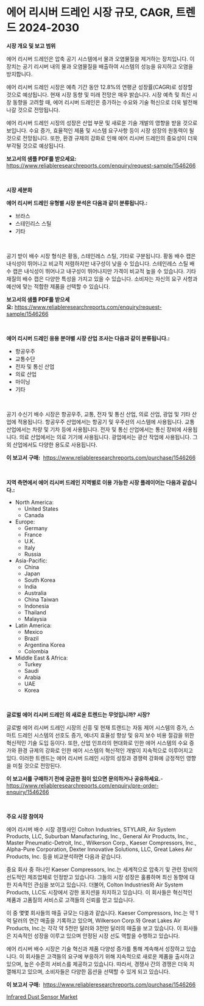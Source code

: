 <p><h1>에어 리시버 드레인 시장 규모, CAGR, 트렌드 2024-2030</h1></p><p><strong>시장 개요 및 보고 범위</strong></p>
<p><p>에어 리시버 드레인은 압축 공기 시스템에서 물과 오염물질을 제거하는 장치입니다. 이 장치는 공기 리시버 내의 물과 오염물질을 배출하여 시스템의 성능을 유지하고 오염을 방지합니다.</p><p>에어 리시버 드레인 시장은 예측 기간 동안 12.8%의 연평균 성장률(CAGR)로 성장할 것으로 예상됩니다. 현재 시장 동향 및 미래 전망은 매우 밝습니다. 시장 예측 및 최신 시장 동향을 고려할 때, 에어 리시버 드레인은 증가하는 수요와 기술 혁신으로 더욱 발전해 나갈 것으로 전망됩니다.</p><p>에어 리시버 드레인 시장의 성장은 산업 부문 및 새로운 기술 개발의 영향을 받을 것으로 보입니다. 수요 증가, 효율적인 제품 및 시스템 요구사항 등이 시장 성장의 원동력이 될 것으로 전망됩니다. 또한, 환경 규제의 강화로 인해 에어 리시버 드레인의 중요성이 더욱 부각될 것으로 예상됩니다.</p></p>
<p><strong>보고서의 샘플 PDF를 받으세요:</strong> <a href="https://www.reliableresearchreports.com/enquiry/request-sample/1546266">https://www.reliableresearchreports.com/enquiry/request-sample/1546266</a></p>
<p>&nbsp;</p>
<p><strong>시장 세분화</strong></p>
<p><strong>에어 리시버 드레인 유형별 시장 분석은 다음과 같이 분류됩니다.:</strong></p>
<p><ul><li>브라스</li><li>스테인리스 스틸</li><li>기타</li></ul></p>
<p>&nbsp;</p>
<p><p>공기 받이 배수 시장 형식은 황동, 스테인레스 스틸, 기타로 구분됩니다. 황동 배수 캡은 내식성이 뛰어나고 비교적 저렴하지만 내구성이 낮을 수 있습니다. 스테인레스 스틸 배수 캡은 내식성이 뛰어나고 내구성이 뛰어나지만 가격이 비교적 높을 수 있습니다. 기타 재질의 배수 캡은 다양한 특성을 가지고 있을 수 있습니다. 소비자는 자신의 요구 사항과 예산에 맞는 적합한 제품을 선택할 수 있습니다.</p></p>
<p><strong>보고서의 샘플 PDF를 받으세요:</strong>&nbsp;<a href="https://www.reliableresearchreports.com/enquiry/request-sample/1546266">https://www.reliableresearchreports.com/enquiry/request-sample/1546266</a></p>
<p>&nbsp;</p>
<p><strong> 에어 리시버 드레인 응용 분야별 시장 산업 조사는 다음과 같이 분류됩니다.:</strong></p>
<p><ul><li>항공우주</li><li>교통수단</li><li>전자 및 통신 산업</li><li>의료 산업</li><li>마이닝</li><li>기타</li></ul></p>
<p>&nbsp;</p>
<p><p>공기 수신기 배수 시장은 항공우주, 교통, 전자 및 통신 산업, 의료 산업, 광업 및 기타 산업에 적용됩니다. 항공우주 산업에서는 항공기 및 우주선의 시스템에 사용됩니다. 교통 산업에서는 차량 및 기차 등에 사용됩니다. 전자 및 통신 산업에서는 통신 장비에 사용됩니다. 의료 산업에서는 의료 기기에 사용됩니다. 광업에서는 광산 작업에 사용됩니다. 그 외 산업에서도 다양한 용도로 사용됩니다.</p></p>
<p><strong>이 보고서 구매:</strong>&nbsp; <a href="https://www.reliableresearchreports.com/purchase/1546266">https://www.reliableresearchreports.com/purchase/1546266</a></p>
<p>&nbsp;</p>
<p><strong>지역 측면에서 에어 리시버 드레인 지역별로 이용 가능한 시장 플레이어는 다음과 같습니다.:</strong></p>
<p><ul>
    <li>
        North America:
        <ul>
            <li>United States</li>
            <li>Canada</li>
        </ul>
    </li>
    <li>
        Europe:
        <ul>
            <li>Germany</li>
            <li>France</li>
            <li>U.K.</li>
            <li>Italy</li>
            <li>Russia</li>
        </ul>
    </li>
    <li>
        Asia-Pacific:
        <ul>
            <li>China</li>
            <li>Japan</li>
            <li>South Korea</li>
            <li>India</li>
            <li>Australia</li>
            <li>China Taiwan</li>
            <li>Indonesia</li>
            <li>Thailand</li>
            <li>Malaysia</li>
        </ul>
    </li>
    <li>
        Latin America:
        <ul>
            <li>Mexico</li>
            <li>Brazil</li>
            <li>Argentina Korea</li>
            <li>Colombia</li>
        </ul>
    </li>
    <li>
        Middle East & Africa:
        <ul>
            <li>Turkey</li>
            <li>Saudi</li>
            <li>Arabia</li>
            <li>UAE</li>
            <li>Korea</li>
        </ul>
    </li>
    </ul></p>
<p>&nbsp;</p>
<p><strong>글로벌 에어 리시버 드레인 의 새로운 트렌드는 무엇입니까? 시장?</strong></p>
<p><p>글로벌 에어 리시버 드레인 시장의 신흥 및 현재 트렌드는 자동 제어 시스템의 증가, 스마트 드레인 시스템의 선호도 증가, 에너지 효율성 향상 및 유지 보수 비용 절감을 위한 혁신적인 기술 도입 등이다. 또한, 산업 인프라의 현대화로 인한 에어 시스템의 수요 증가와 환경 규제의 강화로 인한 에어 시스템의 혁신적인 개발이 지속적으로 이루어지고 있다. 이러한 트렌드는 에어 리시버 드레인 시장의 성장과 경쟁력 강화에 긍정적인 영향을 미칠 것으로 전망된다.</p></p>
<p><strong>이 보고서를 구매하기 전에 궁금한 점이 있으면 문의하거나 공유하세요.</strong>- <a href="https://www.reliableresearchreports.com/enquiry/pre-order-enquiry/1546266">https://www.reliableresearchreports.com/enquiry/pre-order-enquiry/1546266</a></p>
<p>&nbsp;</p>
<p><strong>주요 시장 참여자</strong></p>
<p><p>에어 리시버 배수 시장 경쟁사인 Colton Industries, STYLAIR, Air System Products, LLC, Suburban Manufacturing, Inc., General Air Products, Inc., Master Pneumatic-Detroit, Inc., Wilkerson Corp., Kaeser Compressors, Inc., Alpha-Pure Corporation, Dexter Innovative Solutions, LLC, Great Lakes Air Products, Inc. 등을 비교분석하면 다음과 같습니다.</p><p>중요 회사 중 하나인 Kaeser Compressors, Inc.는 세계적으로 압축기 및 관련 장비의 선도적인 제조업체로 인정받고 있습니다. 그들의 시장 성장은 훌륭하며 최신 동향에 대한 지속적인 관심을 보이고 있습니다. 더불어, Colton Industries와 Air System Products, LLC도 시장에서 강한 포지션을 차지하고 있습니다. 이 회사들은 혁신적인 제품과 고품질의 서비스로 고객들의 신뢰를 얻고 있습니다.</p><p>이 중 몇몇 회사들의 매출 규모는 다음과 같습니다. Kaeser Compressors, Inc.는 약 1억 달러의 연간 매출을 기록하고 있으며, Wilkerson Corp.와 Great Lakes Air Products, Inc.는 각각 약 5천만 달러와 3천만 달러의 매출을 보고 있습니다. 이 회사들은 지속적인 성장을 이루고 있으며 안정된 시장 선도 역할을 수행하고 있습니다.</p><p>에어 리시버 배수 시장은 기술 혁신과 제품 다양성 증가를 통해 계속해서 성장하고 있습니다. 이 회사들은 고객들의 요구에 부응하기 위해 지속적으로 새로운 제품을 출시하고 있으며, 높은 수준의 서비스를 제공하고 있습니다. 따라서, 경쟁사 간의 경쟁은 더욱 치열해지고 있으며, 소비자들은 다양한 옵션을 선택할 수 있게 되고 있습니다.</p></p>
<p><strong>이 보고서 구매:</strong>&nbsp;&nbsp;<a href="https://www.reliableresearchreports.com/purchase/1546266">https://www.reliableresearchreports.com/purchase/1546266</a></p>
<p><p><a href="https://github.com/BryceTownsendr/Market-Research-Report-List-4/blob/main/infrared-dust-sensor-market.md">Infrared Dust Sensor Market</a></p></p>
